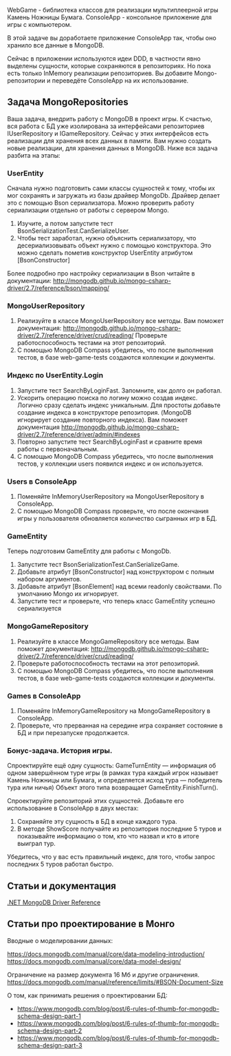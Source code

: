WebGame - библиотека классов для реализации мультиплеерной игры Камень Ножницы Бумага.
ConsoleApp - консольное приложение для игры с компьютером.

В этой задаче вы доработаете приложение ConsoleApp так, чтобы оно хранило все данные в MongoDB.

Сейчас в приложении используются идеи DDD, в частности явно выделены сущности, которые сохраняются в репозиториях. 
Но пока есть только InMemory реализации репозиториев. Вы добавите Mongo-репозитории и переведёте ConsoleApp на их использование.

## Задача MongoRepositories

Ваша задача, внедрить работу с MongoDB в проект игры.
К счастью, вся работа с БД уже изолирована за интерфейсами репозиториев IUserRepository и IGameRepository.
Сейчас у этих интерфейсов есть реализации для хранения всех данных в памяти.
Вам нужно создать новые реализации, для хранения данных в MongoDB. Ниже вся задача разбита на этапы:

### UserEntity

Сначала нужно подготовить сами классы сущностей к тому, чтобы их мог сохранять и загружать из базы драйвер MongoDb.
Драйвер делает это с помощью Bson сериализатора. Можно проверить работу сериализации отдельно от работы с сервером Mongo.

1. Изучите, а потом запустите тест BsonSerializationTest.CanSerializeUser.
2. Чтобы тест заработал, нужно объяснить сериализатору, что десериализовывать объект нужно с помощью конструктора. Это можно сделать пометив конструктор UserEntity атрибутом [BsonConstructor]

Более подробно про настройку сериализации в Bson читайте в документации: http://mongodb.github.io/mongo-csharp-driver/2.7/reference/bson/mapping/

### MongoUserRepository

1. Реализуйте в классе MongoUserRepository все методы.  Вам поможет документация: http://mongodb.github.io/mongo-csharp-driver/2.7/reference/driver/crud/reading/ Проверьте работоспособность тестами на этот репозиторий.
2. С помощью MongoDB Compass убедитесь, что после выполнения тестов, в базе web-game-tests создаются коллекции и документы.

### Индекс по UserEntity.Login

1. Запустите тест SearchByLoginFast. Запомните, как долго он работал.
2. Ускорить операцию поиска по логину можно создав индекс. Логично сразу сделать индекс уникальным. Для простоты добавьте создание индекса в конструкторе репозитория. (MongoDB игнорирует создание повторного индекса).
Вам поможет документация http://mongodb.github.io/mongo-csharp-driver/2.7/reference/driver/admin/#indexes
3. Повторно запустите тест SearchByLoginFast и сравните время работы с первоначальным.
4. С помощью MongoDB Compass убедитесь, что после выполнения тестов, у коллекции users появился индекс и он используется.

### Users в ConsoleApp

1. Поменяйте InMemoryUserRepository на MongoUserRepository в ConsoleApp.
2. С помощью MongoDB Compass проверьте, что после окончания игры у пользователя обновляется количество сыгранных игр в БД.

### GameEntity

Теперь подготовим GameEntity для работы с MongoDb.

1. Запустите тест BsonSerializationTest.CanSerializeGame.
2. Добавьте атрибут [BsonConstructor] над конструктором с полным набором аргументов.
3. Добавьте атрибут [BsonElement] над всеми readonly свойствами. По умолчанию Mongo их игнорирует.
4. Запустите тест и проверьте, что теперь класс GameEntity успешно сериализуется 

### MongoGameRepository

1. Реализуйте в классе MongoGameRepository все методы. Вам поможет документация: http://mongodb.github.io/mongo-csharp-driver/2.7/reference/driver/crud/reading/
2. Проверьте работоспособность тестами на этот репозиторий.
3. С помощью MongoDB Compass убедитесь, что после выполнения тестов, в базе web-game-tests создаются коллекции и документы.

### Games в ConsoleApp

1. Поменяйте InMemoryGameRepository на MongoGameRepository в ConsoleApp. 
2. Проверьте, что прерванная на середине игра сохраняет состояние в БД и при перезапуске продолжается.

### Бонус-задача. История игры.

Спроектируйте ещё одну сущность: GameTurnEntity — информация об одном завершённом туре игры (в рамках тура каждый игрок называет Камень Ножницы или Бумага, и определяется исход тура — победитель тура или ничья)
Объект этого типа возвращает GameEntity.FinishTurn().

Спроектируйте репозиторий этих сущностей. Добавьте его использование в ConsoleApp в двух местах: 

1. Сохраняйте эту сущность в БД в конце каждого тура.
2. В методе ShowScore получайте из репозитория последние 5 туров и показывайте информацию о том, кто что назвал и кто в итоге выиграл тур.

Убедитесь, что у вас есть правильный индекс, для того, чтобы запрос последних 5 туров работал быстро.


## Статьи и документация

[.NET MongoDB Driver Reference](http://mongodb.github.io/mongo-csharp-driver/2.7/)

## Статьи про проектирование в Монго

Вводные о моделировании данных: 

https://docs.mongodb.com/manual/core/data-modeling-introduction/
https://docs.mongodb.com/manual/core/data-model-design/

Ограничение на размер документа 16 Мб и другие ограничения. https://docs.mongodb.com/manual/reference/limits/#BSON-Document-Size 

О том, как принимать решения о проектировании БД:

* https://www.mongodb.com/blog/post/6-rules-of-thumb-for-mongodb-schema-design-part-1
* https://www.mongodb.com/blog/post/6-rules-of-thumb-for-mongodb-schema-design-part-2
* https://www.mongodb.com/blog/post/6-rules-of-thumb-for-mongodb-schema-design-part-3
